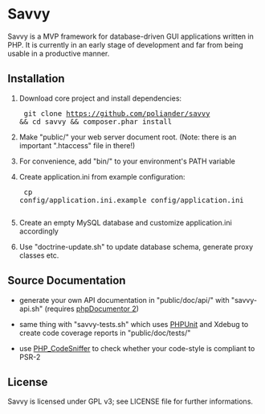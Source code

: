 Savvy
=====

Savvy is a MVP framework for database-driven GUI applications written in PHP.
It is currently in an early stage of development and far from being usable in
a productive manner.

Installation
------------

1. Download core project and install dependencies:<pre>
git clone https://github.com/poliander/savvy && cd savvy && composer.phar install
</pre>

2. Make "public/" your web server document root. (Note: there is an important
   ".htaccess" file in there!)

3. For convenience, add "bin/" to your environment's PATH variable

4. Create application.ini from example configuration:<pre>
cp config/application.ini.example config/application.ini
</pre>

5. Create an empty MySQL database and customize application.ini accordingly

6. Use "doctrine-update.sh" to update database schema, generate proxy classes etc.

Source Documentation
--------------------

* generate your own API documentation in "public/doc/api/" with "savvy-api.sh"
(requires [phpDocumentor 2](http://www.phpdoc.org/))  

* same thing with "savvy-tests.sh" which uses [PHPUnit](http://phpunit.de/manual/current/en/)
and Xdebug to create code coverage reports in "public/doc/tests/"  

* use [PHP_CodeSniffer](http://pear.php.net/package/PHP_CodeSniffer) to check
whether your code-style is compliant to PSR-2  

License
-------

Savvy is licensed under GPL v3; see LICENSE file for further informations.
